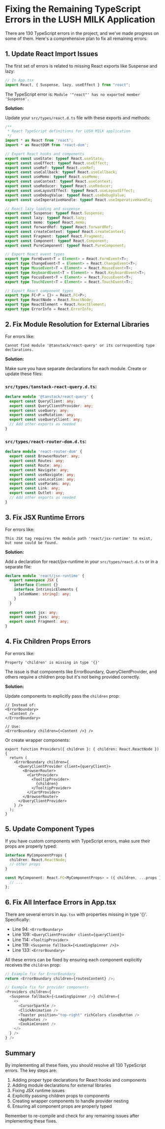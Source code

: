 # Fixing the Remaining TypeScript Errors in the LUSH MILK Application

There are 130 TypeScript errors in the project, and we've made progress on some of them. Here's a comprehensive plan to fix all remaining errors:

## 1. Update React Import Issues

The first set of errors is related to missing React exports like Suspense and lazy:

```typescript
// In App.tsx
import React, { Suspense, lazy, useEffect } from "react";
```

The TypeScript error is: `Module '"react"' has no exported member 'Suspense'.`

**Solution:**

Update your `src/types/react.d.ts` file with these exports and methods:

```typescript
/**
 * React TypeScript definitions for LUSH MILK application
 */
import * as React from 'react';
import * as ReactDOM from 'react-dom';

// Export React hooks and components
export const useState: typeof React.useState;
export const useEffect: typeof React.useEffect;
export const useRef: typeof React.useRef;
export const useCallback: typeof React.useCallback;
export const useMemo: typeof React.useMemo;
export const useContext: typeof React.useContext;
export const useReducer: typeof React.useReducer;
export const useLayoutEffect: typeof React.useLayoutEffect;
export const useDebugValue: typeof React.useDebugValue;
export const useImperativeHandle: typeof React.useImperativeHandle;

// React lazy loading and suspense
export const Suspense: typeof React.Suspense;
export const lazy: typeof React.lazy;
export const memo: typeof React.memo;
export const forwardRef: typeof React.forwardRef;
export const createContext: typeof React.createContext;
export const Fragment: typeof React.Fragment;
export const Component: typeof React.Component;
export const PureComponent: typeof React.PureComponent;

// Export React event types
export type FormEvent<T = Element> = React.FormEvent<T>;
export type ChangeEvent<T = Element> = React.ChangeEvent<T>;
export type MouseEvent<T = Element> = React.MouseEvent<T>;
export type KeyboardEvent<T = Element> = React.KeyboardEvent<T>;
export type FocusEvent<T = Element> = React.FocusEvent<T>;
export type TouchEvent<T = Element> = React.TouchEvent<T>;

// Export React component types
export type FC<P = {}> = React.FC<P>;
export type ReactNode = React.ReactNode;
export type ReactElement = React.ReactElement;
export type ErrorInfo = React.ErrorInfo;
```

## 2. Fix Module Resolution for External Libraries

For errors like:
```
Cannot find module '@tanstack/react-query' or its corresponding type declarations.
```

**Solution:**

Make sure you have separate declarations for each module. Create or update these files:

### `src/types/tanstack-react-query.d.ts`:
```typescript
declare module '@tanstack/react-query' {
  export const QueryClient: any;
  export const QueryClientProvider: any;
  export const useQuery: any;
  export const useMutation: any;
  export const useQueryClient: any;
  // Add other exports as needed
}
```

### `src/types/react-router-dom.d.ts`:
```typescript
declare module 'react-router-dom' {
  export const BrowserRouter: any;
  export const Routes: any;
  export const Route: any;
  export const Navigate: any;
  export const useNavigate: any;
  export const useLocation: any;
  export const useParams: any;
  export const Link: any;
  export const Outlet: any;
  // Add other exports as needed
}
```

## 3. Fix JSX Runtime Errors

For errors like: 
```
This JSX tag requires the module path 'react/jsx-runtime' to exist, but none could be found.
```

**Solution:**

Add a declaration for react/jsx-runtime in your `src/types/react.d.ts` or in a separate file:

```typescript
declare module 'react/jsx-runtime' {
  export namespace JSX {
    interface Element {}
    interface IntrinsicElements {
      [elemName: string]: any;
    }
  }
  
  export const jsx: any;
  export const jsxs: any;
  export const Fragment: any;
}
```

## 4. Fix Children Props Errors

For errors like:
```
Property 'children' is missing in type '{}'
```

The issue is that components like ErrorBoundary, QueryClientProvider, and others require a children prop but it's not being provided correctly.

**Solution:**

Update components to explicitly pass the `children` prop:

```tsx
// Instead of:
<ErrorBoundary>
  <Content />
</ErrorBoundary>

// Use:
<ErrorBoundary children={<Content />} />
```

Or create wrapper components:

```tsx
export function Providers({ children }: { children: React.ReactNode }) {
  return (
    <ErrorBoundary children={
      <QueryClientProvider client={queryClient}>
        <BrowserRouter>
          <CartProvider>
            <TooltipProvider>
              {children}
            </TooltipProvider>
          </CartProvider>
        </BrowserRouter>
      </QueryClientProvider>
    } />
  );
}
```

## 5. Update Component Types

If you have custom components with TypeScript errors, make sure their props are properly typed:

```typescript
interface MyComponentProps {
  children: React.ReactNode;
  // other props
}

const MyComponent: React.FC<MyComponentProps> = ({ children, ...props }) => {
  // ...
};
```

## 6. Fix All Interface Errors in App.tsx

There are several errors in `App.tsx` with properties missing in type '{}'. Specifically:

- Line 94: `<ErrorBoundary>`
- Line 109: `<QueryClientProvider client={queryClient}>`
- Line 114: `<TooltipProvider>`
- Line 119: `<Suspense fallback={<LoadingSpinner />}>`
- Line 133: `<ErrorBoundary>`

All these errors can be fixed by ensuring each component explicitly receives the `children` prop:

```typescript
// Example fix for ErrorBoundary
return <ErrorBoundary children={routesContent} />;

// Example fix for provider components
<Providers children={
  <Suspense fallback={<LoadingSpinner />} children={
    <>
      <CursorSparkle />
      <ClickAnimation />
      <Toaster position="top-right" richColors closeButton />
      <AppRoutes />
      <CookieConsent />
    </>
  } />
} />
```

## Summary

By implementing all these fixes, you should resolve all 130 TypeScript errors. The key steps are:

1. Adding proper type declarations for React hooks and components
2. Adding module declarations for external libraries
3. Fixing JSX runtime issues
4. Explicitly passing children props to components
5. Creating wrapper components to handle provider nesting
6. Ensuring all component props are properly typed

Remember to re-compile and check for any remaining issues after implementing these fixes. 